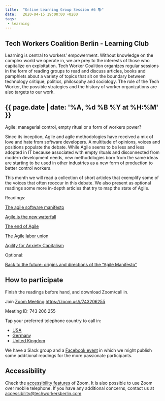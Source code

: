 ```yaml
---
title:  "Online Learning Group Session #6 📚"
date:   2020-04-15 19:00:00 +0200
tags:
 - learning
---
```


## Tech Workers Coalition Berlin - Learning Club
Learning is central to workers' empowerment. Without knowledge on the complex world we operate in, we are prey to the interests of those who capitalize on exploitation. Tech Worker Coalition organizes regular sessions in the form of reading groups to read and discuss articles, books and pamphlets about a variety of topics that sit on the boundary between technology critique, politics, philosophy and sociology. The role of the Tech Worker, the possible strategies and the history of worker organizations are also targets to our work.

## {{ page.date | date: '%A, %d %B %Y at %H:%M' }}
Agile: managerial control, empty ritual or a form of workers power?

Since its inception, Agile and agile methodologies have received a mix of love and hate from software developers. A multitude of opinions, voices and positions populate the debate. While Agile seems to be less and less adopted in IT because associated with empty rituals and disconnected from modern development needs, new methodologies born from the same ideas are starting to be used in other industries as a new form of production to better control workers.

This month we will read a collection of short articles that exemplify some of the voices that often reoccur in this debate. We also present as optional readings some more in-depth articles that try to map the state of Agile.

Readings:

[The agile software manifesto](https://agilemanifesto.org/)

[Agile is the new waterfall](https://medium.com/swlh/agile-is-the-new-waterfall-f7baef5d026d)

[The end of Agile](https://www.forbes.com/sites/cognitiveworld/2019/08/23/the-end-of-agile/)

[The Agile labor union](http://www.metareader.org/post/agile-labor-union.html)

[Agility for Anxiety Capitalism](https://phoebevmoore.wordpress.com/2018/01/29/agility-for-anxiety-capitalism/)

Optional:

[Back to the future: origins and directions of the “Agile Manifesto”](https://link.springer.com/article/10.1186/s40411-018-0059-z)

## How to participate

Finish the readings before hand, and download Zoom/call in.

Join [Zoom Meeting](https://zoom.us/j/743206255) https://zoom.us/j/743206255

Meeting ID: 743 206 255

Tap your preferred telephone country to call in:
  - <a href="tel:+12532158782,,743206255#">USA</a>
  - <a href="tel:+496950502596,,743206255#">Germany</a>
  - <a href="tel:+442080806592,,743206255#">United Kingdom</a>



We have a Slack group and a [Facebook event](https://www.facebook.com/events/1235638503299767/) in which we might publish some additional readings for the more passionate participants.

## Accessibility

Check the [accessibility features](https://zoom.us/accessibility) of Zoom. It is also possible to use Zoom over mobile telephone. If you have any additional concerns, contact us at accessibility@techworkersberlin.com

